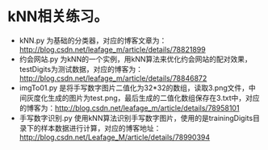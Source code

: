 # kNN相关练习。
 - kNN.py   为基础的分类器，对应的博客文章为：http://blog.csdn.net/leafage_m/article/details/78821899
 - 约会网站.py  为kNN的一个实例，用kNN算法来优化约会网站的配对效果，testDigits为测试数据，对应的博客为：http://blog.csdn.net/leafage_m/article/details/78846872
 - imgTo01.py   是将手写数字图片二值化为32*32的数组，读取3.png文件，中间灰度化生成的图片为test.png，最后生成的二值化数组保存在3.txt中，对应的博客为：http://blog.csdn.net/leafage_m/article/details/78958101
 - 手写数字识别.py    使用kNN算法识别手写数字图片，使用的是trainingDigits目录下的样本数据进行计算，对应的博客地址：http://blog.csdn.net/Leafage_M/article/details/78990394